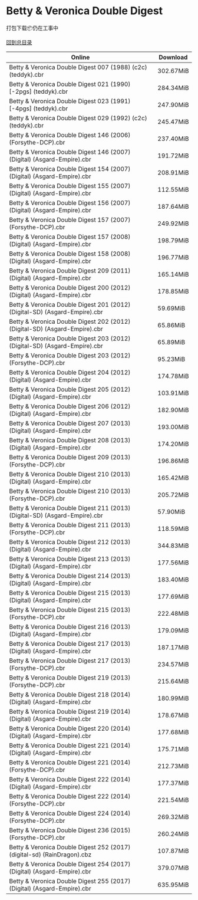 # Betty & Veronica Double Digest

打包下载📦仍在工事中

[回到总目录](/Catalogs.md)







Online | Download
--- | ---
Betty & Veronica Double Digest 007 (1988) (c2c) (teddyk).cbr | 302.67MiB
Betty & Veronica Double Digest 021 (1990) [-2pgs] (teddyk).cbr | 284.34MiB
Betty & Veronica Double Digest 023 (1991) [-4pgs] (teddyk).cbr | 247.90MiB
Betty & Veronica Double Digest 029 (1992) (c2c) (teddyk).cbr | 245.47MiB
Betty & Veronica Double Digest 146 (2006) (Forsythe-DCP).cbr | 237.40MiB
Betty & Veronica Double Digest 146 (2007) (Digital) (Asgard-Empire).cbr | 191.72MiB
Betty & Veronica Double Digest 154 (2007) (Digital) (Asgard-Empire).cbr | 208.91MiB
Betty & Veronica Double Digest 155 (2007) (Digital) (Asgard-Empire).cbr | 112.55MiB
Betty & Veronica Double Digest 156 (2007) (Digital) (Asgard-Empire).cbr | 187.64MiB
Betty & Veronica Double Digest 157 (2007) (Forsythe-DCP).cbr | 249.92MiB
Betty & Veronica Double Digest 157 (2008) (Digital) (Asgard-Empire).cbr | 198.79MiB
Betty & Veronica Double Digest 158 (2008) (Digital) (Asgard-Empire).cbr | 196.77MiB
Betty & Veronica Double Digest 209 (2011) (Digital) (Asgard-Empire).cbr | 165.14MiB
Betty & Veronica Double Digest 200 (2012) (Digital) (Asgard-Empire).cbr | 178.85MiB
Betty & Veronica Double Digest 201 (2012) (Digital-SD) (Asgard-Empire).cbr | 59.69MiB
Betty & Veronica Double Digest 202 (2012) (Digital-SD) (Asgard-Empire).cbr | 65.86MiB
Betty & Veronica Double Digest 203 (2012) (Digital-SD) (Asgard-Empire).cbr | 65.89MiB
Betty & Veronica Double Digest 203 (2012) (Forsythe-DCP).cbr | 95.23MiB
Betty & Veronica Double Digest 204 (2012) (Digital) (Asgard-Empire).cbr | 174.78MiB
Betty & Veronica Double Digest 205 (2012) (Digital) (Asgard-Empire).cbr | 103.91MiB
Betty & Veronica Double Digest 206 (2012) (Digital) (Asgard-Empire).cbr | 182.90MiB
Betty & Veronica Double Digest 207 (2013) (Digital) (Asgard-Empire).cbr | 193.00MiB
Betty & Veronica Double Digest 208 (2013) (Digital) (Asgard-Empire).cbr | 174.20MiB
Betty & Veronica Double Digest 209 (2013) (Forsythe-DCP).cbr | 196.86MiB
Betty & Veronica Double Digest 210 (2013) (Digital) (Asgard-Empire).cbr | 165.42MiB
Betty & Veronica Double Digest 210 (2013) (Forsythe-DCP).cbr | 205.72MiB
Betty & Veronica Double Digest 211 (2013) (Digital-SD) (Asgard-Empire).cbr | 57.90MiB
Betty & Veronica Double Digest 211 (2013) (Forsythe-DCP).cbr | 118.59MiB
Betty & Veronica Double Digest 212 (2013) (Digital) (Asgard-Empire).cbr | 344.83MiB
Betty & Veronica Double Digest 213 (2013) (Digital) (Asgard-Empire).cbr | 177.56MiB
Betty & Veronica Double Digest 214 (2013) (Digital) (Asgard-Empire).cbr | 183.40MiB
Betty & Veronica Double Digest 215 (2013) (Digital) (Asgard-Empire).cbr | 177.69MiB
Betty & Veronica Double Digest 215 (2013) (Forsythe-DCP).cbr | 222.48MiB
Betty & Veronica Double Digest 216 (2013) (Digital) (Asgard-Empire).cbr | 179.09MiB
Betty & Veronica Double Digest 217 (2013) (Digital) (Asgard-Empire).cbr | 187.17MiB
Betty & Veronica Double Digest 217 (2013) (Forsythe-DCP).cbr | 234.57MiB
Betty & Veronica Double Digest 219 (2013) (Forsythe-DCP).cbr | 215.64MiB
Betty & Veronica Double Digest 218 (2014) (Digital) (Asgard-Empire).cbr | 180.99MiB
Betty & Veronica Double Digest 219 (2014) (Digital) (Asgard-Empire).cbr | 178.67MiB
Betty & Veronica Double Digest 220 (2014) (Digital) (Asgard-Empire).cbr | 177.68MiB
Betty & Veronica Double Digest 221 (2014) (Digital) (Asgard-Empire).cbr | 175.71MiB
Betty & Veronica Double Digest 221 (2014) (Forsythe-DCP).cbr | 212.73MiB
Betty & Veronica Double Digest 222 (2014) (Digital) (Asgard-Empire).cbr | 177.37MiB
Betty & Veronica Double Digest 222 (2014) (Forsythe-DCP).cbr | 221.54MiB
Betty & Veronica Double Digest 224 (2014) (Forsythe-DCP).cbr | 269.32MiB
Betty & Veronica Double Digest 236 (2015) (Forsythe-DCP).cbr | 260.24MiB
Betty & Veronica Double Digest 252 (2017) (digital-sd) (RainDragon).cbz | 107.87MiB
Betty & Veronica Double Digest 254 (2017) (Digital) (Asgard-Empire).cbr | 379.07MiB
Betty & Veronica Double Digest 255 (2017) (Digital) (Asgard-Empire).cbr | 635.95MiB